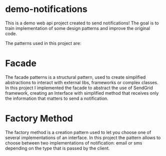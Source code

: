 # demo-notifications

This is a demo web api project created to send notifications!
The goal is to train implementation of some design patterns and improve the original code.

The patterns used in this project are:

# Facade

The facade patterns is a structural pattern, used to create simplified abstractions to interact with external libs, frameworks or complex classes.
In this project I implemented the facade to abstract the use of SendGrid framework, creating an Interface with simplified method that receives only the information that matters to send a notification.

# Factory Method

The factory method is a creation pattern used to let you choose one of several implementations of an interface.
In this project the pattern allows to choose between two implementations of notification: email or sms depending on the type that is passed by the client.
